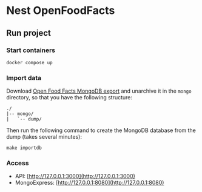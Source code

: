 # Nest OpenFoodFacts

## Run project

### Start containers

```shell
docker compose up
```

### Import data

Download [Open Food Facts MongoDB export](https://fr.openfoodfacts.org/data) and unarchive it in the `mongo` directory, so that you have the following structure:

```
./           
|-- mongo/
|   `-- dump/
```

Then run the following command to create the MongoDB database from the dump (takes several minutes):

```shell
make importdb
```

### Access

- API: [http://127.0.0.1:3000](http://127.0.0.1:3000)
- MongoExpress: [http://127.0.0.1:8080](http://127.0.0.1:8080)
